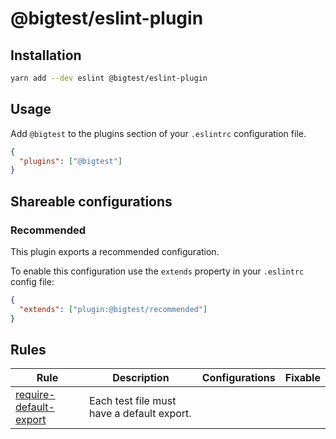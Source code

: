 # @bigtest/eslint-plugin

## Installation

```bash
yarn add --dev eslint @bigtest/eslint-plugin
```

## Usage

Add `@bigtest` to the plugins section of your `.eslintrc` configuration file.
```json
{
  "plugins": ["@bigtest"]
}
```

## Shareable configurations

### Recommended

This plugin exports a recommended configuration.

To enable this configuration use the `extends` property in your `.eslintrc`
config file:

```json
{
  "extends": ["plugin:@bigtest/recommended"]
}
```

## Rules

<!-- begin rules list -->

| Rule                                                                         | Description                                                     | Configurations   | Fixable      |
| ---------------------------------------------------------------------------- | --------------------------------------------------------------- | ---------------- | ------------ |
| [require-default-export](docs/rules/require-default-export)                       | Each test file must have a default export. 
